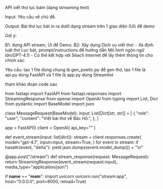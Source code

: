 API viết thơ lục bám (dạng streaming text)

Input: Yêu cầu về chủ đề.

Output: Bài thơ lục bát in ra dưới dạng stream trên 1 giao diện (UI) để demo

Gợi ý:

B1: dựng API stream, UI để Demo.
B2: Xây dựng Dịch vụ viết thơ:
    - Xá định luật thơ Lục bát, prompt/instructions để hướng dẫn Mô hình ngôn ngữ lớn(GPT-4.1)
    - Có thể kết hợp với Sẻach Internet để lấy thêm thông tin cho chính xác.

Yêu cầu:
tạo 1 file dùng chung là gen_poetic.py để gen thơ, tạo 1 file là api.py dùng FastAPI và 1 file là app.py dùng Streamlist

tham khảo đoạn code sau

from fastapi import FastAPI
from fastapi.responses import StreamingResponse
from openai import OpenAI
from typing import List, Dict
from pydantic import BaseModel
import json

class MessageRequest(BaseModel):
    input: List[Dict[str, str]] = [
        {
            "role": "user",
            "content": "Viết bài thơ về Bác Hồ.",
        },
    ]

app = FastAPI()
client = OpenAI(
    api_key=""
)

def event_stream(input: list[dict]):
    stream = client.responses.create(
        model="gpt-4.1",
        input=input,
        stream=True,
    )
    for event in stream:
        if hasattr(event, "delta"):
            yield json.dumps(event.model_dump()) + "\n"

@app.post("/stream")
def stream_response(request: MessageRequest):
    return StreamingResponse(event_stream(request.input), media_type="application/json")

if __name__ == "__main__":
    import uvicorn
    uvicorn.run("stream:app", host="0.0.0.0", port=8000, reload=True)

